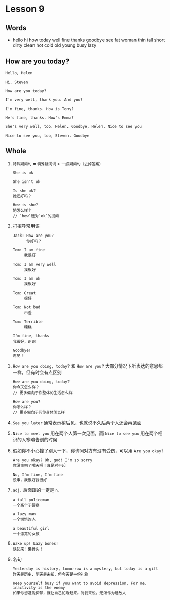 # Lesson 9

## Words

- hello hi how today well fine thanks goodbye see fat woman thin tall short dirty clean hot cold old young busy lazy

## How are you today?

```
Hello, Helen

Hi, Steven

How are you today?

I'm very well, thank you. And you?

I'm fine, thanks. How is Tony?

He's fine, thanks. How's Emma?

She's very well, too. Helen. Goodbye, Helen. Nice to see you

Nice to see you, too, Steven. Goodbye
```

## Whole

1. `特殊疑问句` **=** `特殊疑问词` **+** `一般疑问句（去掉答案）`

   ```
   She is ok

   She isn't ok

   Is she ok?
   她还好吗？

   How is she?
   她怎么样？
   // `how`是对`ok`的提问
   ```

2. 打招呼常用语

   ```
   Jack: How are you?
         你好吗？

   Tom: I am fine
        我很好

   Tom: I am very well
        我很好

   Tom: I am ok
        我很好

   Tom: Great
        很好

   Tom: Not bad
        不差

   Tom: Terrible
        糟糕
   ```

   ```
   I'm fine, thanks
   我很好，谢谢

   Goodbye!
   再见！
   ```

3. `How are you doing, today?` 和 `How are you?` 大部分情况下所表达的意思都一样，但有时会有点区别

   ```
   How are you doing, today?
   你今天怎么样？
   // 更多偏向于你整体的生活怎么样

   How are you?
   你怎么样？
   // 更多偏向于问你身体怎么样
   ```

4. `See you later` 通常表示稍后见，也就说不久后两个人还会再见面

5. `Nice to meet you` 用在两个人第一次见面，而 `Nice to see you` 用在两个相识的人寒暄告别的时候

6. 假如你不小心撞了别人一下，你询问对方有没有受伤，可以用 `Are you okay?`

   ```
   Are you okay? Oh, god! I'm so sorry
   你没事吧？哦天啊！真是对不起

   No, I'm fine, I'm fine
   没事，我很好我很好
   ```

7. `adj.` 后面跟的一定是 `n.`

   ```
   a tall policeman
   一个高个子警察

   a lazy man
   一个懒惰的人

   a beautiful girl
   一个漂亮的女孩
   ```

8. ```
   Wake up! Lazy bones!
   快起来！懒骨头！
   ```

9. 名句

   ```
   Yesterday is history, tomorrow is a mystery, but today is a gift
   昨天是历史，明天是未知，但今天是一份礼物

   Keep yourself busy if you want to avoid depression. For me, inactivity is the enemy
   如果你想避免抑郁，就让自己忙碌起来。对我来说，无所作为是敌人
   ```
